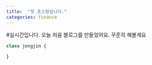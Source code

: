 ```yaml
---
title:  "첫 포스팅입니다."
categories: finance
---
```


#실시간입니다. 오늘 처음 블로그를 만들었어요. 꾸준히 해볼게요


```php
class jongjin {
    
}
```